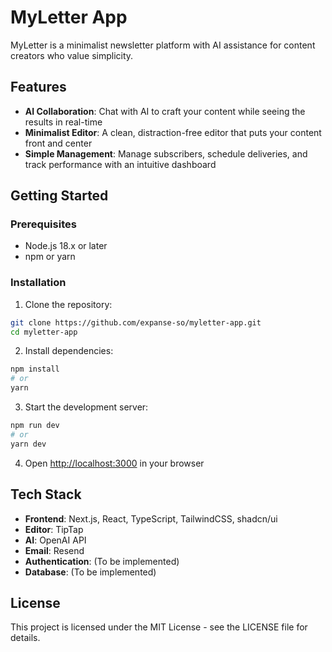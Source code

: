 # MyLetter App

MyLetter is a minimalist newsletter platform with AI assistance for content creators who value simplicity.

## Features

- **AI Collaboration**: Chat with AI to craft your content while seeing the results in real-time
- **Minimalist Editor**: A clean, distraction-free editor that puts your content front and center
- **Simple Management**: Manage subscribers, schedule deliveries, and track performance with an intuitive dashboard

## Getting Started

### Prerequisites

- Node.js 18.x or later
- npm or yarn

### Installation

1. Clone the repository:
```bash
git clone https://github.com/expanse-so/myletter-app.git
cd myletter-app
```

2. Install dependencies:
```bash
npm install
# or
yarn
```

3. Start the development server:
```bash
npm run dev
# or
yarn dev
```

4. Open [http://localhost:3000](http://localhost:3000) in your browser

## Tech Stack

- **Frontend**: Next.js, React, TypeScript, TailwindCSS, shadcn/ui
- **Editor**: TipTap
- **AI**: OpenAI API
- **Email**: Resend
- **Authentication**: (To be implemented)
- **Database**: (To be implemented)

## License

This project is licensed under the MIT License - see the LICENSE file for details.